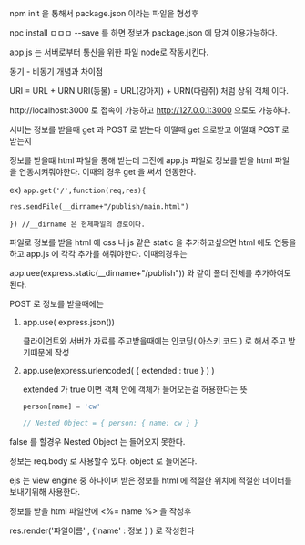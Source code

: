 npm init 을 통해서 package.json 이라는 파일을 형성후

npc install ㅁㅁㅁ --save 를 하면 정보가 package.json 에 담겨 이용가능하다.

app.js 는 서버로부터 통신을 위한 파일 node로 작동시킨다.

동기 - 비동기 개념과 차이점

URI = URL + URN  URI(동물) = URL(강아지) + URN(다람쥐) 처럼 상위 객체 이다.

http://localhost:3000 로 접속이 가능하고 http://127.0.0.1:3000 으로도 가능하다.

서버는 정보를 받을때 get 과 POST 로 받는다 어떨때 get 으로받고 어떨떄 POST 로 받는지

정보를 받을떄 html 파일을 통해 받는데 그전에 app.js 파일로 정보를 받을 html 파일을 연동시켜줘야한다. 이때의 경우 get 을 써서 연동한다.

ex) `app.get('/',function(req,res){ `

`res.sendFile(__dirname+"/publish/main.html")`

`}) //__dirname 은 현제파일의 경로이다.`

파일로 정보를 받을 html 에 css 나 js 같은 static 을 추가하고싶으면 html 에도 연동을 하고  app.js 에 각각 추가를 해줘야한다. 이때의경우는

app.uee(express.static(__dirname+"/publish")) 와 같이 폴더 전체를 추가하여도 된다.

POST 로 정보를 받을때에는 

1. app.use( express.json())

   클라이언트와 서버가 자료를 주고받을때에는 인코딩( 아스키 코드 ) 로 해서 주고 받기떄문에 작성

2. app.use(express.urlencoded( { extended : true } ) ) 

   extended 가 true 이면 객체 안에 객체가 들어오는걸 허용한다는 뜻

   ```js
   person[name] = 'cw'
   
   // Nested Object = { person: { name: cw } }
   ```

  false 를 할경우 Nested Object 는 들어오지 못한다.

정보는 req.body 로 사용할수 있다. object 로 들어온다.

ejs 는 view engine 중 하나이며 받은 정보를 html 에 적절한 위치에 적절한 데이터를 보내기위해 사용한다.

정보를 받을 html 파일안에 <%= name %> 을 작성후

res.render('파일이름' , {'name' : 정보 } )  로 작성한다